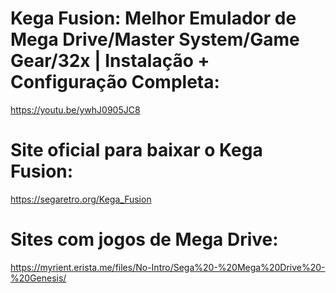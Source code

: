 # Kega Fusion: Melhor Emulador de Mega Drive/Master System/Game Gear/32x | Instalação + Configuração Completa:
https://youtu.be/ywhJ0905JC8

# Site oficial para baixar o Kega Fusion:
https://segaretro.org/Kega_Fusion

# Sites com jogos de Mega Drive:
https://myrient.erista.me/files/No-Intro/Sega%20-%20Mega%20Drive%20-%20Genesis/
